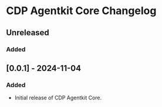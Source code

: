 # CDP Agentkit Core Changelog

## Unreleased

### Added

## [0.0.1] - 2024-11-04

### Added

- Initial release of CDP Agentkit Core.
